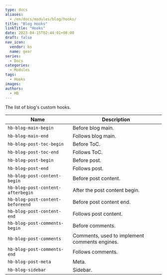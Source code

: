 ```yaml
---
type: docs
aliases:
  - /en/docs/modules/blog/hooks/
title: "Blog Hooks"
linkTitle: "Hooks"
date: 2023-04-15T02:44:01+08:00
draft: false
nav_icon:
  vendor: bs
  name: gear
series:
  - Docs
categories:
  - Modules
tags:
  - Hooks
images:
authors:
  - HB
---
```


The list of blog's custom hooks.

<!--more-->

| Name                          | Description                                   |
| ----------------------------- | --------------------------------------------- |
| `hb-blog-main-begin`          | Before blog main.                             |
| `hb-blog-main-end`            | Follows blog main.                            |
| `hb-blog-post-toc-begin`      | Before ToC.                                   |
| `hb-blog-post-toc-end`        | Follows ToC.                                  |
| `hb-blog-post-begin`          | Before post.                                  |
| `hb-blog-post-end`            | Follows post.                                 |
| `hb-blog-post-content-begin`  | Before post content.                          |
| `hb-blog-post-content-afterbegin` | After the post content begin.             |
| `hb-blog-post-content-beforeend`  | Before post content end.                  |
| `hb-blog-post-content-end`    | Follows post content.                         |
| `hb-blog-post-comments-begin` | Before comments.                              |
| `hb-blog-post-comments`       | Comments, used to implement comments engines. |
| `hb-blog-post-comments-end`   | Follows comments.                             |
| `hb-blog-post-meta`           | Meta.                                         |
| `hb-blog-sidebar`             | Sidebar.                                      |
